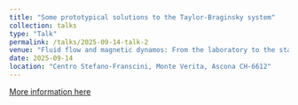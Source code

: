 ```yaml
---
title: "Some prototypical solutions to the Taylor-Braginsky system"
collection: talks
type: "Talk"
permalink: /talks/2025-09-14-talk-2
venue: "Fluid flow and magnetic dynamos: From the laboratory to the stars and planets (Sunday 14.09.2025 to Friday 19.09.2025)"
date: 2025-09-14
location: "Centro Stefano-Franscini, Monte Verita, Ascona CH-6612"
---
```


[More information here](http://jupiter.ethz.ch/~ajackson/csf_2025.html)

<!-- This is a description of your talk, which is a markdown files that can be all markdown-ified like any other post. Yay markdown! -->
